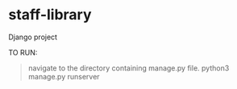 # staff-library


Django project 

TO RUN:

> navigate to the directory containing manage.py file.
> python3 manage.py runserver

